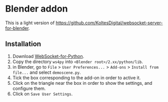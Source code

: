 # Blender addon

This is a light version of https://github.com/KoltesDigital/websocket-server-for-blender.

## Installation

1. Download [WebSocket-for-Python](https://github.com/Lawouach/WebSocket-for-Python/archive/master.zip).
2. Copy the directory `ws4py` into `<Blender root>/2.xx/python/lib`.
3. in Blender, go to `File` > `User Preferences...` > `Add-ons` > `Install from file...` and select `demoscene.py`.
4. Tick the box corresponding to the add-on in order to active it.
5. Click on the triangle near the box in order to show the settings, and configure them.
6. Click on `Save User Settings`.
